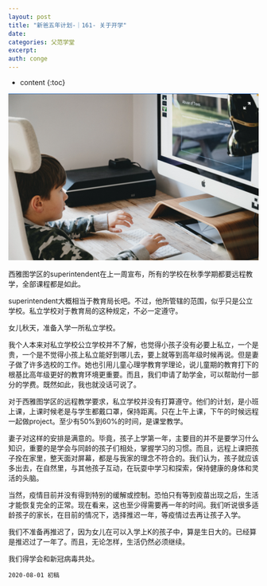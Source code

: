 ```yaml
---
layout: post
title: "新爸五年计划-｜161- 关于开学"
date:
categories: 父范学堂
excerpt:
auth: conge
---
```

* content
{:toc}

![Kid studying from home](/assets/images/父范学堂/118382-29f17dc8b937181c.png)

西雅图学区的superintendent在上一周宣布，所有的学校在秋季学期都要远程教学，全部课程都是如此。

superintendent大概相当于教育局长吧。不过，他所管辖的范围，似乎只是公立学校。私立学校对于教育局的这种规定，不必一定遵守。

女儿秋天，准备入学一所私立学校。

我个人本来对私立学校公立学校并不了解，也觉得小孩子没有必要上私立，一个是贵，一个是不觉得小孩上私立能好到哪儿去，要上就等到高年级时候再说。但是妻子做了许多选校的工作。她也引用儿童心理学教育学理论，说儿童期的教育打下的根基比高年级更好的教育环境更重要。而且，我们申请了助学金，可以帮助付一部分的学费。既然如此，我也就没话可说了。

对于西雅图学区的远程教学要求，私立学校并没有打算遵守。他们的计划，是小班上课，上课时候老是与学生都戴口罩，保持距离。只在上午上课，下午的时候远程一起做project。至少有50%到60%的时间，是课堂教学。

妻子对这样的安排是满意的。毕竟，孩子上学第一年，主要目的并不是要学习什么知识，重要的是学会与同龄的孩子们相处，掌握学习的习惯。而且，远程上课把孩子拴在家里，整天面对屏幕，都是与我家的理念不符合的。我们认为，孩子就应该多出去，在自然里，与其他孩子互动，在玩耍中学习和探索，保持健康的身体和灵活的头脑。

当然，疫情目前并没有得到特别的缓解或控制。恐怕只有等到疫苗出现之后，生活才能恢复完全的正常。现在看来，这也至少得需要再一年的时间。我们听说很多适龄孩子的家长，在目前的情况下，选择推迟一年，等疫情过去再让孩子入学。

我们不准备再推迟了，因为女儿在可以入学上K的孩子中，算是生日大的。已经算是推迟过了一年了。而且，无论怎样，生活仍然必须继续。

我们得学会和新冠病毒共处。




```
2020-08-01 初稿
```
